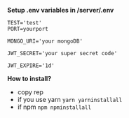 **Setup .env variables in /server/.env**

    TEST='test'
    PORT=yourport

    MONGO_URI='your mongoDB'

    JWT_SECRET='your super secret code'

    JWT_EXPIRE='1d'

**How to install?**

-   copy rep
-   if you use yarn `yarn yarninstallall`
-   if npm `npm npminstallall`
